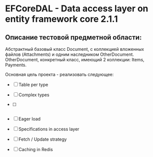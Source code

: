 # EFCoreDAL - Data access layer on entity framework core 2.1.1

## Описание тестовой предметной области:

Абстрактный базовый класс Document, с коллекцией вложенных файлов (Attachments) и одним наследником OtherDocument.
OtherDocument, конкретный класс, имеющий 2 коллекции: Items, Payments.

Основная цель проекта - реализовать следующее:

- [ ] Table per type

- [ ] Complex types

- [ ]  ~~~Lazy load~~~

- [ ] Eager load

- [ ] Specifications in access layer

- [ ] Fetch / Update strategy

- [ ] Caching in Redis
